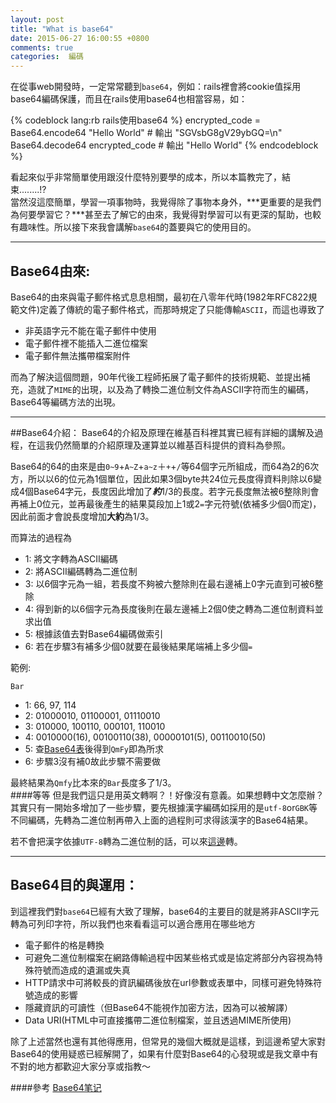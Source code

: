 ```yaml
---
layout: post
title: "What is base64"
date: 2015-06-27 16:00:55 +0800
comments: true
categories:  編碼
---
```

在從事web開發時，一定常常聽到`base64`，例如：rails裡會將cookie值採用base64編碼保護，而且在rails使用base64也相當容易，如：  

{% codeblock lang:rb rails使用base64 %}
	encrypted_code = Base64.encode64 "Hello World"
	# 輸出 "SGVsbG8gV29ybGQ=\n"
	Base64.decode64 encrypted_code
	# 輸出 "Hello World"
{% endcodeblock %}

看起來似乎非常簡單使用跟沒什麼特別要學的成本，所以本篇教完了，結束........!?  
當然沒這麼簡單，學習一項事物時，我覺得除了事物本身外，***更重要的是我們為何要學習它？***甚至去了解它的由來，我覺得對學習可以有更深的幫助，也較有趣味性。所以接下來我會講解`base64`的蓋要與它的使用目的。
<!--more-->
---
## Base64由來:

Base64的由來與電子郵件格式息息相關，最初在八零年代時(1982年RFC822規範文件)定義了傳統的電子郵件格式，而那時規定了只能傳輸`ASCII`，而這也導致了  

* 非英語字元不能在電子郵件中使用
* 電子郵件裡不能插入二進位檔案
* 電子郵件無法攜帶檔案附件

而為了解決這個問題，90年代後工程師拓展了電子郵件的技術規範、並提出補充，造就了`MIME`的出現，以及為了轉換二進位制文件為ASCII字符而生的編碼，Base64等編碼方法的出現。

---
##Base64介紹：
Base64的介紹及原理在維基百科裡其實已經有詳細的講解及過程，在這我仍然簡單的介紹原理及運算並以維基百科提供的資料為參照。

Base64的64的由來是由`0~9`+`A~Z`+`a~z`＋`+`+`/`等64個字元所組成，而64為2的6次方，所以以6的位元為1個單位，因此如果3個byte共24位元長度得資料則除以6變成4個Base64字元，長度因此增加了***約***1/3的長度。若字元長度無法被6整除則會再補上0位元，並再最後產生的結果莫段加上1或2`=`字元符號(依補多少個0而定)，因此前面才會說長度增加**大約**為1/3。

而算法的過程為

* 1: 將文字轉為ASCII編碼
* 2: 將ASCII編碼轉為二進位制
* 3: 以6個字元為一組，若長度不夠被六整除則在最右邊補上0字元直到可被6整除
* 4: 得到新的以6個字元為長度後則在最左邊補上2個0使之轉為二進位制資料並求出值
* 5: 根據該值去對Base64編碼做索引
* 6: 若在步驟3有補多少個0就要在最後結果尾端補上多少個`=`

範例:

`Bar`

* 1: 66,        97,        114
* 2: 01000010, 01100001,   01110010
* 3: 010000, 100110, 000101, 110010
* 4: 0010000(16), 00100110(38), 00000101(5), 00110010(50)
* 5: 查[Base64表](http://www.dotnetspider.com/attachments/Resources/41901-12628-base-64-table.png)後得到`QmFy`即為所求
* 6: 步驟3沒有補0故此步驟不需要做

最終結果為`Qmfy`比本來的`Bar`長度多了1/3。  
####等等
但是我們這只是用英文轉啊？！好像沒有意義。如果想轉中文怎麼辦？其實只有一開始多增加了一些步驟，要先根據漢字編碼如採用的是`utf-8`or`GBK`等不同編碼，先轉為二進位制再帶入上面的過程則可求得該漢字的Base64結果。

若不會把漢字依據`UTF-8`轉為二進位制的話，可以來[這邊](https://sites.google.com/site/nathanlexwww/tools/utf8-convert)轉。

---
## Base64目的與運用：

到這裡我們對`base64`已經有大致了理解，base64的主要目的就是將非ASCII字元轉為可列印字符，所以我們也來看看這可以適合應用在哪些地方

*  電子郵件的格是轉換
*  可避免二進位制檔案在網路傳輸過程中因某些格式或是協定將部分內容視為特殊符號而造成的遺漏或失真
*  HTTP請求中可將較長的資訊編碼後放在url參數或表單中，同樣可避免特殊符號造成的影響
*  隱藏資訊的可讀性（但Base64不能視作加密方法，因為可以被解譯）
*  Data URI(HTML中可直接攜帶二進位制檔案，並且透過MIME所使用)

除了上述當然也還有其他得應用，但常見的幾個大概就是這樣，到這邊希望大家對Base64的使用疑惑已經解開了，如果有什麼對Base64的心發現或是我文章中有不對的地方都歡迎大家分享或指教～


####參考
[Base64笔记](http://www.ruanyifeng.com/blog/2008/06/base64.html)